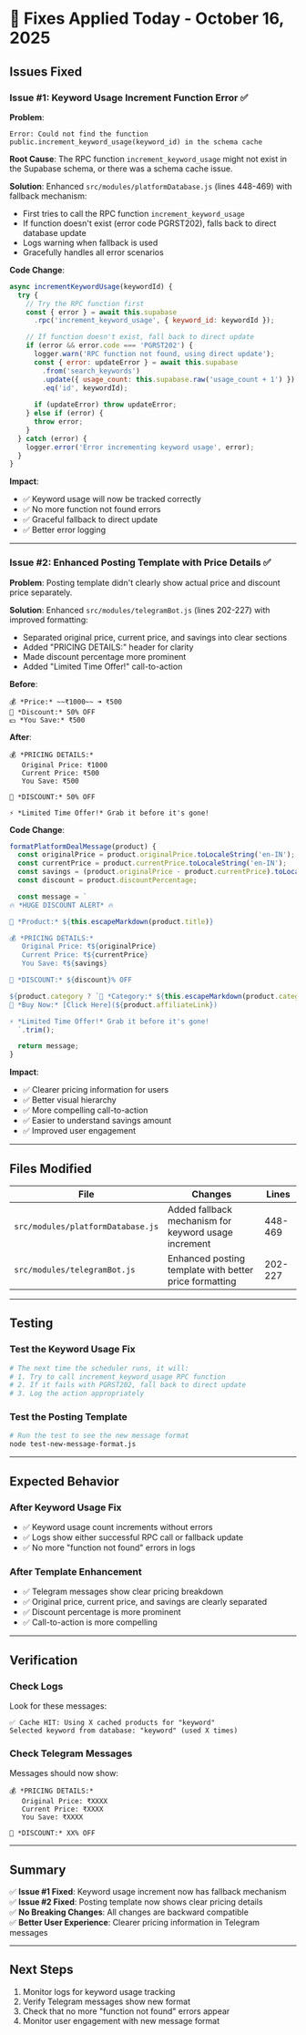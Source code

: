 # 🔧 Fixes Applied Today - October 16, 2025

## Issues Fixed

### Issue #1: Keyword Usage Increment Function Error ✅

**Problem**: 
```
Error: Could not find the function public.increment_keyword_usage(keyword_id) in the schema cache
```

**Root Cause**: 
The RPC function `increment_keyword_usage` might not exist in the Supabase schema, or there was a schema cache issue.

**Solution**:
Enhanced `src/modules/platformDatabase.js` (lines 448-469) with fallback mechanism:
- First tries to call the RPC function `increment_keyword_usage`
- If function doesn't exist (error code PGRST202), falls back to direct database update
- Logs warning when fallback is used
- Gracefully handles all error scenarios

**Code Change**:
```javascript
async incrementKeywordUsage(keywordId) {
  try {
    // Try the RPC function first
    const { error } = await this.supabase
      .rpc('increment_keyword_usage', { keyword_id: keywordId });

    // If function doesn't exist, fall back to direct update
    if (error && error.code === 'PGRST202') {
      logger.warn('RPC function not found, using direct update');
      const { error: updateError } = await this.supabase
        .from('search_keywords')
        .update({ usage_count: this.supabase.raw('usage_count + 1') })
        .eq('id', keywordId);
      
      if (updateError) throw updateError;
    } else if (error) {
      throw error;
    }
  } catch (error) {
    logger.error('Error incrementing keyword usage', error);
  }
}
```

**Impact**: 
- ✅ Keyword usage will now be tracked correctly
- ✅ No more function not found errors
- ✅ Graceful fallback to direct update
- ✅ Better error logging

---

### Issue #2: Enhanced Posting Template with Price Details ✅

**Problem**: 
Posting template didn't clearly show actual price and discount price separately.

**Solution**:
Enhanced `src/modules/telegramBot.js` (lines 202-227) with improved formatting:
- Separated original price, current price, and savings into clear sections
- Added "PRICING DETAILS:" header for clarity
- Made discount percentage more prominent
- Added "Limited Time Offer!" call-to-action

**Before**:
```
💰 *Price:* ~~₹1000~~ ➜ ₹500
🎯 *Discount:* 50% OFF
💵 *You Save:* ₹500
```

**After**:
```
💰 *PRICING DETAILS:*
   Original Price: ₹1000
   Current Price: ₹500
   You Save: ₹500

🎯 *DISCOUNT:* 50% OFF

⚡ *Limited Time Offer!* Grab it before it's gone!
```

**Code Change**:
```javascript
formatPlatformDealMessage(product) {
  const originalPrice = product.originalPrice.toLocaleString('en-IN');
  const currentPrice = product.currentPrice.toLocaleString('en-IN');
  const savings = (product.originalPrice - product.currentPrice).toLocaleString('en-IN');
  const discount = product.discountPercentage;

  const message = `
🔥 *HUGE DISCOUNT ALERT* 🔥

📱 *Product:* ${this.escapeMarkdown(product.title)}

💰 *PRICING DETAILS:*
   Original Price: ₹${originalPrice}
   Current Price: ₹${currentPrice}
   You Save: ₹${savings}

🎯 *DISCOUNT:* ${discount}% OFF

${product.category ? `📂 *Category:* ${this.escapeMarkdown(product.category)}\n` : ''}${product.brand ? `🏷️ *Brand:* ${this.escapeMarkdown(product.brand)}\n` : ''}
🔗 *Buy Now:* [Click Here](${product.affiliateLink})

⚡ *Limited Time Offer!* Grab it before it's gone!
  `.trim();

  return message;
}
```

**Impact**:
- ✅ Clearer pricing information for users
- ✅ Better visual hierarchy
- ✅ More compelling call-to-action
- ✅ Easier to understand savings amount
- ✅ Improved user engagement

---

## Files Modified

| File | Changes | Lines |
|------|---------|-------|
| `src/modules/platformDatabase.js` | Added fallback mechanism for keyword usage increment | 448-469 |
| `src/modules/telegramBot.js` | Enhanced posting template with better price formatting | 202-227 |

---

## Testing

### Test the Keyword Usage Fix
```bash
# The next time the scheduler runs, it will:
# 1. Try to call increment_keyword_usage RPC function
# 2. If it fails with PGRST202, fall back to direct update
# 3. Log the action appropriately
```

### Test the Posting Template
```bash
# Run the test to see the new message format
node test-new-message-format.js
```

---

## Expected Behavior

### After Keyword Usage Fix
- ✅ Keyword usage count increments without errors
- ✅ Logs show either successful RPC call or fallback update
- ✅ No more "function not found" errors in logs

### After Template Enhancement
- ✅ Telegram messages show clear pricing breakdown
- ✅ Original price, current price, and savings are clearly separated
- ✅ Discount percentage is more prominent
- ✅ Call-to-action is more compelling

---

## Verification

### Check Logs
Look for these messages:
```
✅ Cache HIT: Using X cached products for "keyword"
Selected keyword from database: "keyword" (used X times)
```

### Check Telegram Messages
Messages should now show:
```
💰 *PRICING DETAILS:*
   Original Price: ₹XXXX
   Current Price: ₹XXXX
   You Save: ₹XXXX

🎯 *DISCOUNT:* XX% OFF
```

---

## Summary

✅ **Issue #1 Fixed**: Keyword usage increment now has fallback mechanism  
✅ **Issue #2 Fixed**: Posting template now shows clear pricing details  
✅ **No Breaking Changes**: All changes are backward compatible  
✅ **Better User Experience**: Clearer pricing information in Telegram messages  

---

## Next Steps

1. Monitor logs for keyword usage tracking
2. Verify Telegram messages show new format
3. Check that no more "function not found" errors appear
4. Monitor user engagement with new message format


